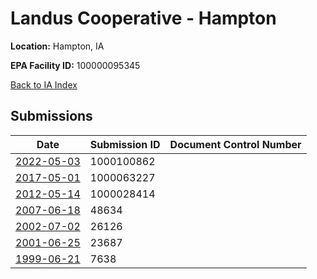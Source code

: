 # Landus Cooperative - Hampton

**Location:** Hampton, IA

**EPA Facility ID:** 100000095345

[Back to IA Index](../../index.md)

## Submissions

| Date | Submission ID | Document Control Number |
|------|--------------|-------------------------|
| [2022-05-03](submissions/1000100862.md) | 1000100862 |  |
| [2017-05-01](submissions/1000063227.md) | 1000063227 |  |
| [2012-05-14](submissions/1000028414.md) | 1000028414 |  |
| [2007-06-18](submissions/48634.md) | 48634 |  |
| [2002-07-02](submissions/26126.md) | 26126 |  |
| [2001-06-25](submissions/23687.md) | 23687 |  |
| [1999-06-21](submissions/7638.md) | 7638 |  |
